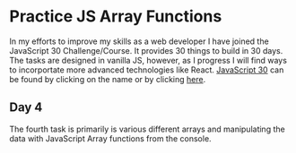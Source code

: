 # Practice JS Array Functions

In my efforts to improve my skills as a web developer I have joined the JavaScript 30 Challenge/Course. It provides 30 things to build in 30 days. The tasks are designed in vanilla JS, however, as I progress I will find ways to incorportate more advanced technologies like React. [JavaScript 30](https://javascript30.com/) can be found by clicking on the name or by clicking [here](https://javascript30.com/).

## Day 4
The fourth task is primarily is various different arrays and manipulating the data with JavaScript Array functions from the console.